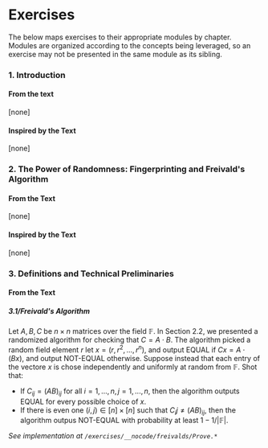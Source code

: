 # Exercises
The below maps exercises to their appropriate modules by chapter. Modules are organized according to the concepts being leveraged, so an exercise may not be presented in the same module as its sibling.

### 1. Introduction
#### From the text
[none]
#### Inspired by the Text
[none]

### 2. The Power of Randomness: Fingerprinting and Freivald's Algorithm
#### From the Text
[none]
#### Inspired by the Text
[none]

### 3. Definitions and Technical Preliminaries
#### From the Text
##### 3.1/Freivald's Algorithm
Let $A, B, C$ be $n \times n$ matrices over the field $\mathbb{F}$. In Section 2.2, we presented a randomized algorithm for checking that $C = A \cdot B$. The algorithm picked a random field element $r$ let $x=(r, r^2, ..., r^n)$,
and output EQUAL if $Cx = A \cdot (Bx)$, and output NOT-EQUAL otherwise. Suppose instead that each entry of the vectore $x$ is chose independently and uniformly at random from $\mathbb{F}$. Shot that:
- If $C_{ij} = (AB)_{ij}$ for all $i = 1,...,n, j = 1,...,n$, then the algorithm outputs EQUAL for every possible choice of $x$.
- If there is even one $(i,j) \in [n] \times [n]$ such that $C_ij \neq (AB)_{ij}$, then the algorithm outpus NOT-EQUAL with probability at least $1 - 1/|\mathbb{F}|$.

*See implementation at `/exercises/__nocode/freivalds/Prove.*`*